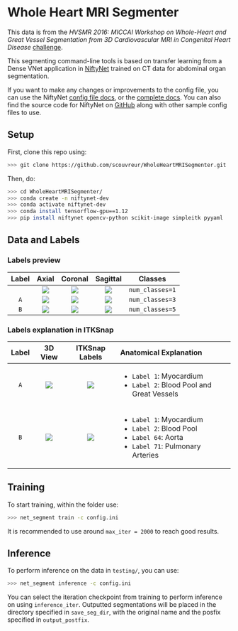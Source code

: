 # Whole Heart MRI Segmenter

This data is from the *HVSMR 2016: MICCAI Workshop on Whole-Heart and Great Vessel Segmentation from 3D Cardiovascular MRI in Congenital Heart Disease* [challenge](http://segchd.csail.mit.edu/data.html).

This segmenting command-line tools is based on transfer learning from a Dense VNet application in [NiftyNet](http://www.niftynet.io/) trained on CT data for abdominal organ segmentation.

If you want to make any changes or improvements to the config file, you can use the NiftyNet [config file docs](https://niftynet.readthedocs.io/en/dev/config_spec.html), or the [complete docs](https://niftynet.readthedocs.io/en/dev/). You can also find the source code for NiftyNet on [GitHub](https://github.com/NifTK/NiftyNet) along with other sample config files to use.

## Setup

First, clone this repo using:

```bash
>>> git clone https://github.com/scouvreur/WholeHeartMRISegmenter.git
```

Then, do:

```bash
>>> cd WholeHeartMRISegmenter/
>>> conda create -n niftynet-dev
>>> conda activate niftynet-dev
>>> conda install tensorflow-gpu==1.12
>>> pip install niftynet opencv-python scikit-image simpleitk pyyaml
```

## Data and Labels
### Labels preview

Label | Axial                     | Coronal                   | Sagittal                  | Classes
:----:|:-------------------------:|:-------------------------:|:-------------------------:|:---------------:
      | ![](assets/a.png)         | ![](assets/c.png)         | ![](assets/s.png)         | `num_classes=1`
`A`   | ![](assets/a_label_a.png) | ![](assets/c_label_a.png) | ![](assets/s_label_a.png) | `num_classes=3`
`B`   | ![](assets/a_label_b.png) | ![](assets/c_label_b.png) | ![](assets/s_label_b.png) | `num_classes=5`

### Labels explanation in ITKSnap

Label | 3D View | ITKSnap Labels | Anatomical Explanation
:----:|:-------:|:--------------:|:-----------------------
`A` | ![](assets/label_a.png) | ![](assets/labels_a.png) | <ul><li>`Label 1`: Myocardium</li><li>`Label 2`: Blood Pool and Great Vessels</li></ul>
`B` | ![](assets/label_b.png) | ![](assets/labels_b.png) | <ul><li>`Label 1`: Myocardium</li><li>`Label 2`: Blood Pool</li><li>`Label 64`: Aorta</li><li>`Label 71`: Pulmonary Arteries</li></ul>

## Training

To start training, within the folder use:

```bash
>>> net_segment train -c config.ini
```

It is recommended to use around `max_iter = 2000` to reach good results.

## Inference

To perform inference on the data in `testing/`, you can use:

```bash
>>> net_segment inference -c config.ini
```

You can select the iteration checkpoint from training to perform inference on using `inference_iter`. Outputted segmentations will be placed in the directory specified in `save_seg_dir`, with the original name and the posfix specified in `output_postfix`.
